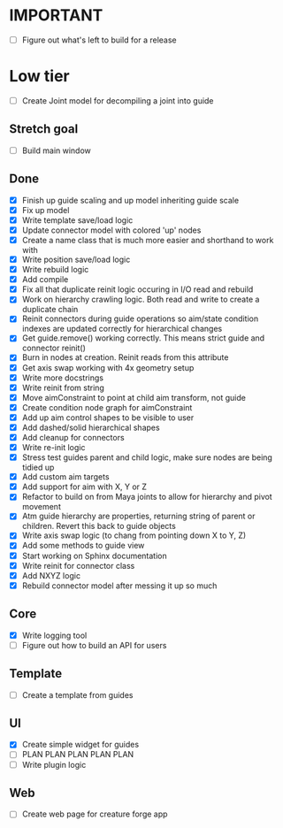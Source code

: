 # IMPORTANT
- [ ] Figure out what's left to build for a release

# Low tier
- [ ] Create Joint model for decompiling a joint into guide

## Stretch goal
- [ ] Build main window

## Done
- [x] Finish up guide scaling and up model inheriting guide scale
- [x] Fix up model
- [x] Write template save/load logic
- [x] Update connector model with colored 'up' nodes
- [x] Create a name class that is much more easier and shorthand to work with
- [x] Write position save/load logic
- [x] Write rebuild logic
- [x] Add compile
- [x] Fix all that duplicate reinit logic occuring in I/O read and rebuild
- [x] Work on hierarchy crawling logic. Both read and write to create a duplicate chain
- [x] Reinit connectors during guide operations so aim/state condition indexes are updated correctly for hierarchical changes
- [x] Get guide.remove() working correctly. This means strict guide and connector reinit()
- [x] Burn in nodes at creation. Reinit reads from this attribute
- [x] Get axis swap working with 4x geometry setup
- [x] Write more docstrings
- [x] Write reinit from string
- [x] Move aimConstraint to point at child aim transform, not guide
- [x] Create condition node graph for aimConstraint
- [x] Add up aim control shapes to be visible to user
- [x] Add dashed/solid hierarchical shapes
- [x] Add cleanup for connectors
- [x] Write re-init logic
- [x] Stress test guides parent and child logic, make sure nodes are being tidied up
- [x] Add custom aim targets
- [x] Add support for aim with X, Y or Z
- [x] Refactor to build on from Maya joints to allow for hierarchy and pivot movement
- [x] Atm guide hierarchy are properties, returning string of parent or children. Revert this back to guide objects
- [x] Write axis swap logic (to chang from pointing down X to Y, Z)
- [x] Add some methods to guide view
- [x] Start working on Sphinx documentation
- [x] Write reinit for connector class
- [x] Add NXYZ logic
- [x] Rebuild connector model after messing it up so much

## Core
- [x] Write logging tool
- [ ] Figure out how to build an API for users

## Template
- [ ] Create a template from guides

## UI
- [x] Create simple widget for guides
- [ ] PLAN PLAN PLAN PLAN PLAN 
- [ ] Write plugin logic

## Web
- [ ] Create web page for creature forge app
